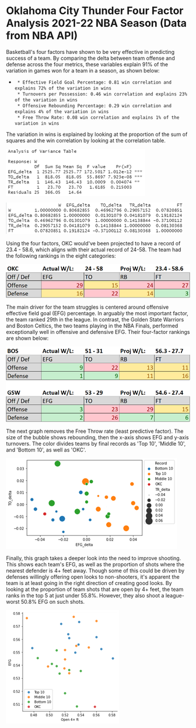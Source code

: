 # Oklahoma City Thunder Four Factor Analysis 2021-22 NBA Season (Data from NBA API)

Basketball's four factors have shown to be very effective in predicting success of a team. By comparing the delta between team offense and defense across the four metrics, these variables explain 91% of the variation in games won for a team in a season, as shown below:

-      * Effective Field Goal Percentage: 0.81 win correlation and explains 72% of the variation in wins
       * Turnovers per Possession: 0.46 win correlation and explains 23% of the variation in wins
       * Offensive Rebounding Percentage: 0.29 win correlation and explains 4% of the variation in wins
       * Free Throw Rate: 0.08 win correlation and explains 1% of the variation in wins

The variation in wins is explained by looking at the proportion of the sum of squares and the win correlation by looking at the correlation table.


![](/images/_okc_anova.png)


![](/images/_okc_corr.png)


Using the four factors, OKC would've been projected to have a record of 23.4 - 58.6, which aligns with their actual record of 24-58. The team had the following rankings in the eight categories:

![](/images/_okc_ff.png)

The main driver for the team struggles is centered around offensive effective field goal (EFG) percentage. In arguably the most important factor, the team ranked 29th in the league. In contrast, the Golden State Warriors and Boston Celtics, the two teams playing in the NBA Finals, performed exceptionally well in offensive and defensive EFG. Their four-factor rankings are shown below:

![](/images/_bos_gsw.png)


The next graph removes the Free Throw rate (least predictive factor). The size of the bubble shows rebounding, then the x-axis shows EFG and y-axis turnovers. The color divides teams by final records as 'Top 10', 'Middle 10', and 'Bottom 10', as well as 'OKC'.

![](/images/_okc_to_efg.png)

Finally, this graph takes a deeper look into the need to improve shooting. This shows each team's EFG, as well as the proportion of shots where the nearest defender is 4+ feet away. Though some of this could be driven by defenses willingly offering open looks to non-shooters, it's apparent the team is at least going in the right direction of creating good looks. By looking at the proportion of team shots that are open by 4+ feet, the team ranks in the top 5 at just under 55.8%. However, they also shoot a league-worst 50.8% EFG on such shots. 

![](/images/_okc_open4.png)
